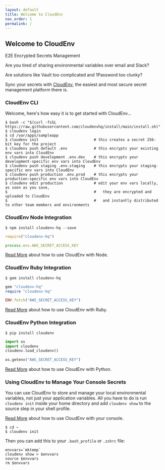 ```yaml
---
layout: default
title: Welcome to CloudEnv
nav_order: 1
permalink: /
---
```


## Welcome to CloudEnv

E2E Encrypted Secrets Management

Are you tired of sharing environmental variables over email and Slack?

Are solutions like Vault too complicated and 1Password too clunky?

Sync your secrets with [CloudEnv](httsp://cloudenv.com), the easiest and most secure secret management platform there is.

### CloudEnv CLI

Welcome, here's how easy it is to get started with CloudEnv...

```console
$ bash -c "$(curl -fsSL https://raw.githubusercontent.com/cloudenvhq/install/main/install.sh)"
$ cloudenv login
$ cd /var/apps/sampleapp
$ cloudenv init                         # this creates a secret 256-bit key for the project
$ cloudenv push default .env            # this encrypts your existing env vars into CloudEnv
$ cloudenv push development .env.dev    # this encrypts your development-specific env vars into CloudEnv
$ cloudenv push staging .env.staging    # this encrypts your staging-specific env vars into CloudEnv
$ cloudenv push production .env.prod    # this encrypts your production-specific env vars into CloudEnv
$ cloudenv edit production              # edit your env vars locally, as soon as you save,
$                                       #   they are encrypted and uploaded to CloudEnv
$                                       #   and instantly distributed to other team members and environments
```

### CloudEnv Node Integration

```console
$ npm install cloudenv-hq --save
```

```javascript
require("cloudenv-hq")

process.env.AWS_SECRET_ACCESS_KEY
```

[Read More](pages/installation/node.html) about how to use CloudEnv with Node.

### CloudEnv Ruby Integration

```console
$ gem install cloudenv-hq
```

```ruby
gem "cloudenv-hq"
require "cloudenv-hq"

ENV.fetch("AWS_SECRET_ACCESS_KEY")
```

[Read More](pages/installation/ruby.html) about how to use CloudEnv with Ruby.

### CloudEnv Python Integration

```console
$ pip install cloudenv
```

```python
import os
import cloudenv
cloudenv.load_cloudenv()

os.getenv("AWS_SECRET_ACCESS_KEY")
```

[Read More](pages/installation/python.html) about how to use CloudEnv with Python.

### Using CloudEnv to Manage Your Console Secrets

You can use CloudEnv to store and manage your local environmental variables, not just your application variables. All you have to do is run `cloudenv init` inside your home directory and add `cloudenv show` to the source step in your shell profile.

[Read More](pages/tutorials/console.html) about how to use CloudEnv with your console.

```console
$ cd ~
$ cloudenv init
```

Then you can add this to your `.bash_profile` or `.zshrc` file:

```console
envvars=`mktemp`
cloudenv show > $envvars
source $envvars
rm $envvars
```

